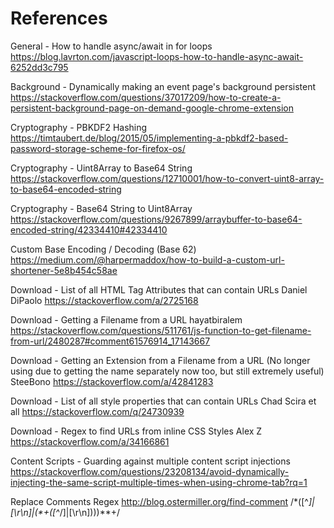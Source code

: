 # References

General - How to handle async/await in for loops
https://blog.lavrton.com/javascript-loops-how-to-handle-async-await-6252dd3c795

Background - Dynamically making an event page's background persistent
https://stackoverflow.com/questions/37017209/how-to-create-a-persistent-background-page-on-demand-google-chrome-extension

Cryptography - PBKDF2 Hashing
https://timtaubert.de/blog/2015/05/implementing-a-pbkdf2-based-password-storage-scheme-for-firefox-os/

Cryptography - Uint8Array to Base64 String
https://stackoverflow.com/questions/12710001/how-to-convert-uint8-array-to-base64-encoded-string

Cryptography - Base64 String to Uint8Array
https://stackoverflow.com/questions/9267899/arraybuffer-to-base64-encoded-string/42334410#42334410

Custom Base Encoding / Decoding (Base 62)
https://medium.com/@harpermaddox/how-to-build-a-custom-url-shortener-5e8b454c58ae

Download - List of all HTML Tag Attributes that can contain URLs
Daniel DiPaolo
https://stackoverflow.com/a/2725168

Download - Getting a Filename from a URL
hayatbiralem
https://stackoverflow.com/questions/511761/js-function-to-get-filename-from-url/2480287#comment61576914_17143667

Download - Getting an Extension from a Filename from a URL (No longer using due to getting the name separately now too, but still extremely useful)
SteeBono
https://stackoverflow.com/a/42841283

Download - List of all style properties that can contain URLs
Chad Scira et all
https://stackoverflow.com/q/24730939

Download - Regex to find URLs from inline CSS Styles
Alex Z
https://stackoverflow.com/a/34166861

Content Scripts - Guarding against multiple content script injections
https://stackoverflow.com/questions/23208134/avoid-dynamically-injecting-the-same-script-multiple-times-when-using-chrome-tab?rq=1

Replace Comments Regex
http://blog.ostermiller.org/find-comment
/\*([^*]|[\r\n]|(\*+([^*/]|[\r\n])))*\*+/
